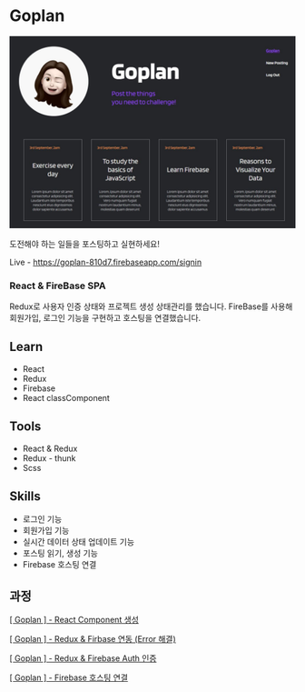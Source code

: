# Goplan

![screenshot](./src/scss/images/goplan.JPG)

도전해야 하는 일들을 포스팅하고 실현하세요!

Live - https://goplan-810d7.firebaseapp.com/signin

### React & FireBase SPA

Redux로 사용자 인증 상태와 프로젝트 생성 상태관리를 했습니다.
FireBase를 사용해 회원가입, 로그인 기능을 구현하고 호스팅을 연결했습니다.

## Learn

- React
- Redux
- Firebase
- React classComponent

## Tools

- React & Redux
- Redux - thunk
- Scss

## Skills

- 로그인 기능
- 회원가입 기능
- 실시간 데이터 상태 업데이트 기능
- 포스팅 읽기, 생성 기능
- Firebase 호스팅 연결

## 과정

[[ Goplan ] - React Component 생성](https://velog.io/@smooth97/-Goplan-React-Component-%EC%83%9D%EC%84%B1)

[[ Goplan ] - Redux & Firbase 연동 (Error 해결)](https://velog.io/@smooth97/-Goplan-Redux-Firbase-%EC%97%B0%EB%8F%99)

[[ Goplan ] - Redux & Firebase Auth 인증](https://velog.io/@smooth97/-Goplan-Redux-Firebase-Auth)

[[ Goplan ] - Firebase 호스팅 연결](https://velog.io/@smooth97/2019-10-20-0910-%EC%9E%91%EC%84%B1%EB%90%A8-3uk1y93s0h)
